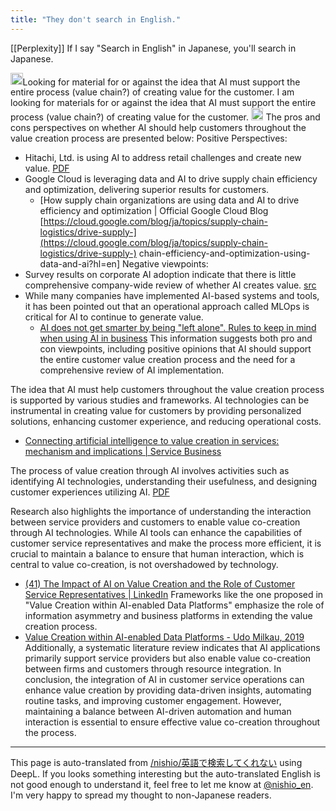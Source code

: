 ```yaml
---
title: "They don't search in English."
---
```


[[Perplexity]] If I say "Search in English" in Japanese, you'll search in Japanese.

<img src='https://scrapbox.io/api/pages/nishio-en/nishio/icon' alt='nishio.icon' height="19.5"/>Looking for material for or against the idea that AI must support the entire process (value chain?) of creating value for the customer. I am looking for materials for or against the idea that AI must support the entire process (value chain?) of creating value for the customer.
<img src='https://scrapbox.io/api/pages/nishio-en/pplx/icon' alt='pplx.icon' height="19.5"/>
The pros and cons perspectives on whether AI should help customers throughout the value creation process are presented below:
Positive Perspectives:
- Hitachi, Ltd. is using AI to address retail challenges and create new value. [PDF](https://www.hitachi.co.jp/products/it/magazine/hitac/document/2018/05/1805a.pdf)
- Google Cloud is leveraging data and AI to drive supply chain efficiency and optimization, delivering superior results for customers.
    - [How supply chain organizations are using data and AI to drive efficiency and optimization | Official Google Cloud Blog [https://cloud.google.com/blog/ja/topics/supply-chain-logistics/drive-supply-](https://cloud.google.com/blog/ja/topics/supply-chain-logistics/drive-supply-) chain-efficiency-and-optimization-using-data-and-ai?hl=en]
Negative viewpoints:
- Survey results on corporate AI adoption indicate that there is little comprehensive company-wide review of whether AI creates value. [src](https://exploratory.io/note/kanaugust/AI-2135-ntW2Sgl8WK/note_content/note.html)
- While many companies have implemented AI-based systems and tools, it has been pointed out that an operational approach called MLOps is critical for AI to continue to generate value.
    - [AI does not get smarter by being "left alone". Rules to keep in mind when using AI in business](https://wisdom.nec.com/ja/feature/ai/2022011402/index.html)
This information suggests both pro and con viewpoints, including positive opinions that AI should support the entire customer value creation process and the need for a comprehensive review of AI implementation.

The idea that AI must help customers throughout the value creation process is supported by various studies and frameworks. AI technologies can be instrumental in creating value for customers by providing personalized solutions, enhancing customer experience, and reducing operational costs.
- [Connecting artificial intelligence to value creation in services: mechanism and implications | Service Business](https://link.springer.com/article/10.1007/s11628-023-00547-7)

The process of value creation through AI involves activities such as identifying AI technologies, understanding their usefulness, and designing customer experiences utilizing AI. [PDF](https://www.diva-portal.org/smash/get/diva2:1400549/FULLTEXT01.pdf)

Research also highlights the importance of understanding the interaction between service providers and customers to enable value co-creation through AI technologies.
While AI tools can enhance the capabilities of customer service representatives and make the process more efficient, it is crucial to maintain a balance to ensure that human interaction, which is central to value co-creation, is not overshadowed by technology.
- [(41) The Impact of AI on Value Creation and the Role of Customer Service Representatives | LinkedIn](https://www.linkedin.com/pulse/impact-ai-value-creation-role-customer-service-representatives/)
Frameworks like the one proposed in "Value Creation within AI-enabled Data Platforms" emphasize the role of information asymmetry and business platforms in extending the value creation process.
- [Value Creation within AI-enabled Data Platforms - Udo Milkau, 2019](https://journals.sagepub.com/doi/full/10.1177/2394964318803244)
Additionally, a systematic literature review indicates that AI applications primarily support service providers but also enable value co-creation between firms and customers through resource integration.
In conclusion, the integration of AI in customer service operations can enhance value creation by providing data-driven insights, automating routine tasks, and improving customer engagement. However, maintaining a balance between AI-driven automation and human interaction is essential to ensure effective value co-creation throughout the process.



---
This page is auto-translated from [/nishio/英語で検索してくれない](https://scrapbox.io/nishio/英語で検索してくれない) using DeepL. If you looks something interesting but the auto-translated English is not good enough to understand it, feel free to let me know at [@nishio_en](https://twitter.com/nishio_en). I'm very happy to spread my thought to non-Japanese readers.
